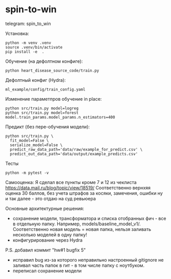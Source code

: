 # spin-to-win
telegram: spin_to_win

Установка:
```
python -m venv .venv
source .venv/bin/activate
pip install -e  .
```

Обучение (на дефолтном конфиге):
```
python heart_disease_source_code/train.py
```

Дефолтный конфиг (Hydra):
```
ml_example/config/train_config.yaml
```

Изменение параметпров обучение in place:
```
python src/train.py model=logreg
python src/train.py model=forest model.train_params.model_params.n_estimators=400
```

Предикт (без пере-обучения модели):
```
python src/train.py \
  fit_model=False \
  serialize_model=False \
  predict_raw_data_path='data/raw/example_for_predict.csv' \
  predict_out_data_path='data/output/example_predicts.csv'
```

Тесты
```
python -m pytest -v
```

Самооценка:
Я сделал все пункты кроме 7 и 12 из чеклиста https://data.mail.ru/blog/topic/view/18519/
Соответственно вернхяя оценка 30 баллов, без учета штрафов за косяки, замечения, ошибки ну и так далее - это отдаю на суд ревьюера

Основные архитектурные решения:
- сохранение модели, трансформатора и списка отобранных фич - все в отдельную папку. Например, models/baseline_model_v1/. Соответственно новая модель = новая папка, нельзя заливать несколько моделей в одну папку!
- конфигурирование через Hydra 

P.S. добавил коммит "hw#1 bugfix 5"
- исправил bug из-за которого неправильно настроенный gitignore не заливал часть папок в гит - в том числе папку с ноутбуком.
- переписал сохранение модели
